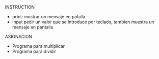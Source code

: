 INSTRUCTION
 - print: 
    mostrar un mensaje en patalla
 - input
    pedir un valor que se introduce por teclado, tambien muestra un mensaje en pantalla

ASIGNACION
 - Programa para multiplicar
 - Programa para dividir